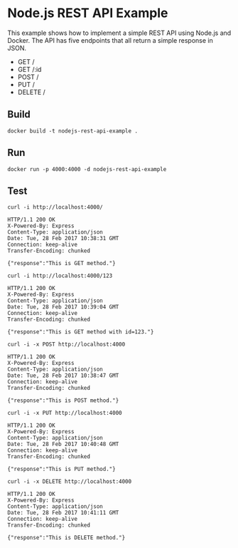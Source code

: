 # Node.js REST API Example

This example shows how to implement a simple REST API using Node.js and Docker. The API has five endpoints that all return a simple response in JSON.

* GET /
* GET /:id
* POST /
* PUT /
* DELETE /

## Build

```
docker build -t nodejs-rest-api-example .
```

## Run

```
docker run -p 4000:4000 -d nodejs-rest-api-example
```

## Test

```
curl -i http://localhost:4000/

HTTP/1.1 200 OK
X-Powered-By: Express
Content-Type: application/json
Date: Tue, 28 Feb 2017 10:38:31 GMT
Connection: keep-alive
Transfer-Encoding: chunked

{"response":"This is GET method."}
```


```
curl -i http://localhost:4000/123

HTTP/1.1 200 OK
X-Powered-By: Express
Content-Type: application/json
Date: Tue, 28 Feb 2017 10:39:04 GMT
Connection: keep-alive
Transfer-Encoding: chunked

{"response":"This is GET method with id=123."}
```


```
curl -i -x POST http://localhost:4000

HTTP/1.1 200 OK
X-Powered-By: Express
Content-Type: application/json
Date: Tue, 28 Feb 2017 10:38:47 GMT
Connection: keep-alive
Transfer-Encoding: chunked

{"response":"This is POST method."}
```


```
curl -i -x PUT http://localhost:4000

HTTP/1.1 200 OK
X-Powered-By: Express
Content-Type: application/json
Date: Tue, 28 Feb 2017 10:40:48 GMT
Connection: keep-alive
Transfer-Encoding: chunked

{"response":"This is PUT method."}
```


```
curl -i -x DELETE http://localhost:4000

HTTP/1.1 200 OK
X-Powered-By: Express
Content-Type: application/json
Date: Tue, 28 Feb 2017 10:41:11 GMT
Connection: keep-alive
Transfer-Encoding: chunked

{"response":"This is DELETE method."}
```
